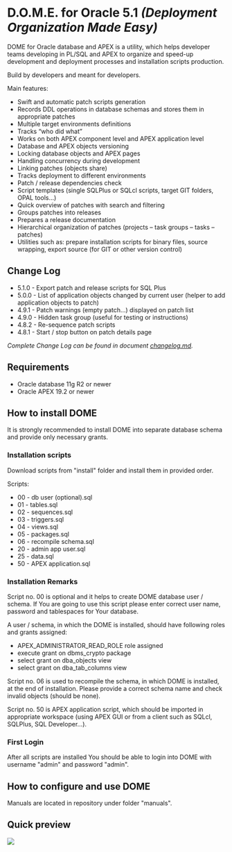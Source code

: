 # D.O.M.E. for Oracle 5.1 *(Deployment Organization Made Easy)*

DOME for Oracle database and APEX is a utility, which helps developer teams developing in PL/SQL and APEX to organize and speed-up development and deployment processes and installation scripts production.

Build by developers and meant for developers. 

Main features:
- Swift and automatic patch scripts generation
- Records DDL operations in database schemas and stores them in appropriate patches
- Multiple target environments definitions
- Tracks “who did what”
- Works on both APEX component level and APEX application level
- Database and APEX objects versioning
- Locking database objects and APEX pages
- Handling concurrency during development
- Linking patches (objects share)
- Tracks deployment to different environments
- Patch / release dependencies check
- Script templates (single SQLPlus or SQLcl scripts, target GIT folders, OPAL tools...)
- Quick overview of patches with search and filtering
- Groups patches into releases
- Prepares a release documentation
- Hierarchical organization of patches (projects – task groups – tasks – patches)
- Utilities such as: prepare installation scripts for binary files, source wrapping, export source (for GIT or other version control) 


## Change Log
- 5.1.0 - Export patch and release scripts for SQL Plus 
- 5.0.0 - List of application objects changed by current user (helper to add application objects to patch)
- 4.9.1 - Patch warnings (empty patch...) displayed on patch list
- 4.9.0 - Hidden task group (useful for testing or instructions)
- 4.8.2 - Re-sequence patch scripts
- 4.8.1 - Start / stop button on patch details page

*Complete Change Log can be found in document [changelog.md](changelog.md).*


## Requirements
- Oracle database 11g R2 or newer
- Oracle APEX 19.2 or newer

## How to install DOME
It is strongly recommended to install DOME into separate database schema and provide only necessary grants.

### Installation scripts
Download scripts from "install" folder and install them in provided order.

Scripts: 
- 00 - db user (optional).sql
- 01 - tables.sql
- 02 - sequences.sql
- 03 - triggers.sql
- 04 - views.sql
- 05 - packages.sql
- 06 - recompile schema.sql
- 20 - admin app user.sql
- 25 - data.sql
- 50 - APEX application.sql

### Installation Remarks
Script no. 00 is optional and it helps to create DOME database user / schema. If You are going to use this script please enter correct user name, password and tablespaces for Your database.

A user / schema, in which the DOME is installed, should have following roles and grants assigned:
- APEX_ADMINISTRATOR_READ_ROLE role assigned
- execute grant on dbms_crypto package
- select grant on dba_objects view
- select grant on dba_tab_columns view

Script no. 06 is used to recompile the schema, in which DOME is installed, at the end of installation. Please provide a correct schema name and check invalid objects (should be none).

Script no. 50 is APEX application script, which should be imported in appropriate workspace (using APEX GUI or from a client such as SQLcl, SQLPlus, SQL Developer...).

### First Login
After all scripts are installed You should be able to login into DOME with username "admin" and password "admin".

## How to configure and use DOME
Manuals are located in repository under folder "manuals".


## Quick preview
![](https://github.com/zorantica/dome/blob/main/preview/preview01.jpg)
